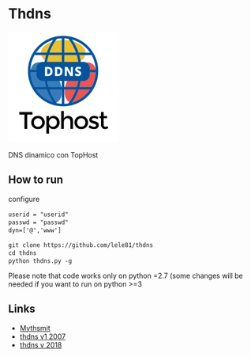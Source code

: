 Thdns
===
![alt text](https://raw.githubusercontent.com/Lele81/thdns/master/DDNSTophost.png)

DNS dinamico con TopHost


How to run
---

configure

```
userid = "userid"
passwd = "passwd"
dyn=['@','www']
```
```
git clone https://github.com/lele81/thdns
cd thdns
python thdns.py -g
```

Please note that code works only on python =2.7 (some changes will be needed if you
want to run on python >=3

Links
---

- [Mythsmit](https://danielepaganelli.wordpress.com/2007/11/29/dns-dinamico-con-tophost/)
- [thdns v1 2007](https://bitbucket.org/mythsmith/thdns)
- [thdns v 2018](https://github.com/gdelpuente/thdns)
